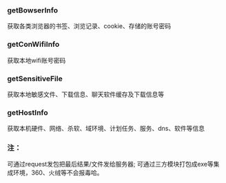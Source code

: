 ### getBowserInfo
获取各类浏览器的书签、浏览记录、cookie、存储的账号密码

### getConWifiInfo
获取本地wifi账号密码

### getSensitiveFile
获取本地敏感文件、下载信息、聊天软件缓存及下载信息等

### getHostInfo
获取本机硬件、网络、杀软、域环境、计划任务、服务、dns、软件等信息

### 注：
可通过request发包把最后结果/文件发给服务器;
可通过三方模块打包成exe等集成环境，360、火绒等不会报毒哈。
